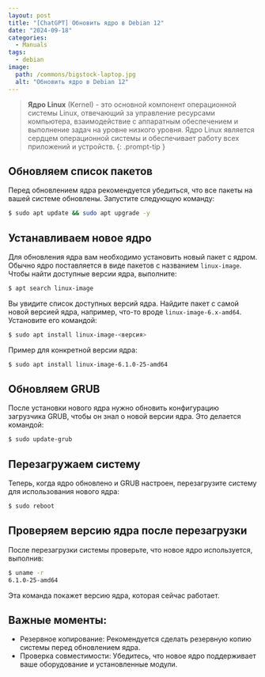 ```yaml
---
layout: post
title: "[ChatGPT] Обновить ядро в Debian 12"
date: "2024-09-18"
categories:
  - Manuals
tags:
  - debian
image:
  path: /commons/bigstock-laptop.jpg
  alt: "Обновить ядро в Debian 12"
---
```


> **Ядро Linux** (Kernel) - это основной компонент операционной системы Linux, отвечающий за управление ресурсами компьютера, взаимодействие с аппаратным обеспечением и выполнение задач на уровне низкого уровня. Ядро Linux является сердцем операционной системы и обеспечивает работу всех приложений и устройств.
{: .prompt-tip }

## Обновляем список пакетов

Перед обновлением ядра рекомендуется убедиться, что все пакеты на вашей системе обновлены. Запустите следующую команду:

```sh
$ sudo apt update && sudo apt upgrade -y
```

## Устанавливаем новое ядро

Для обновления ядра вам необходимо установить новый пакет с ядром. Обычно ядро поставляется в виде пакетов с названием `linux-image`. Чтобы найти доступные версии ядра, выполните:

```sh
$ apt search linux-image
```

Вы увидите список доступных версий ядра. Найдите пакет с самой новой версией ядра, например, что-то вроде `linux-image-6.x-amd64`. Установите его командой:

```sh
$ sudo apt install linux-image-<версия>
```

Пример для конкретной версии ядра:

```sh
$ sudo apt install linux-image-6.1.0-25-amd64
```

## Обновляем GRUB

После установки нового ядра нужно обновить конфигурацию загрузчика GRUB, чтобы он знал о новой версии ядра. Это делается командой:

```sh
$ sudo update-grub
```

## Перезагружаем систему

Теперь, когда ядро обновлено и GRUB настроен, перезагрузите систему для использования нового ядра:

```sh
$ sudo reboot
```

## Проверяем версию ядра после перезагрузки

После перезагрузки системы проверьте, что новое ядро используется, выполнив:

```sh
$ uname -r
6.1.0-25-amd64
```

Эта команда покажет версию ядра, которая сейчас работает.

## Важные моменты:

- Резервное копирование: Рекомендуется сделать резервную копию системы перед обновлением ядра.
- Проверка совместимости: Убедитесь, что новое ядро поддерживает ваше оборудование и установленные модули.
